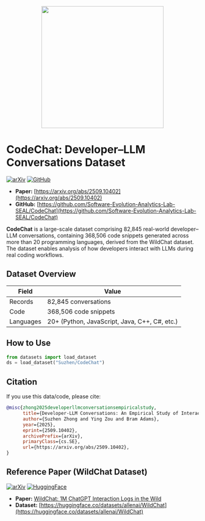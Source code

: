 
<p align="center">
  <img src="https://huggingface.co/datasets/Suzhen/CodeChat/resolve/main/CodeChat_LOGO.png" width="320">
</p>

# CodeChat: Developer–LLM Conversations Dataset

[![arXiv](https://img.shields.io/badge/arXiv-2509.10402-b31b1b.svg)](https://arxiv.org/abs/2509.10402)
[![GitHub](https://img.shields.io/badge/GitHub-CodeChat-blue?logo=github)](https://github.com/Software-Evolution-Analytics-Lab-SEAL/CodeChat)

- **Paper:** [https://arxiv.org/abs/2509.10402](https://arxiv.org/abs/2509.10402)  
- **GitHub:** [https://github.com/Software-Evolution-Analytics-Lab-SEAL/CodeChat](https://github.com/Software-Evolution-Analytics-Lab-SEAL/CodeChat)

**CodeChat** is a large-scale dataset comprising 82,845 real-world developer–LLM conversations, containing 368,506 code snippets generated across more than 20 programming languages, derived from the WildChat dataset. The dataset enables analysis of how developers interact with LLMs during real coding workflows.

## Dataset Overview

| Field      | Value                                         |
|------------|-----------------------------------------------|
| Records    | 82,845 conversations                          |
| Code       | 368,506 code snippets                         |
| Languages  | 20+ (Python, JavaScript, Java, C++, C#, etc.) |

## How to Use
```python
from datasets import load_dataset
ds = load_dataset("Suzhen/CodeChat")
```

## Citation

If you use this data/code, please cite:

```bibtex
@misc{zhong2025developerllmconversationsempiricalstudy,
      title={Developer-LLM Conversations: An Empirical Study of Interactions and Generated Code Quality}, 
      author={Suzhen Zhong and Ying Zou and Bram Adams},
      year={2025},
      eprint={2509.10402},
      archivePrefix={arXiv},
      primaryClass={cs.SE},
      url={https://arxiv.org/abs/2509.10402}, 
}
```

## Reference Paper (WildChat Dataset)

[![arXiv](https://img.shields.io/badge/arXiv-2405.01470-b31b1b.svg)](https://arxiv.org/abs/2405.01470)
[![HuggingFace](https://img.shields.io/badge/HF-dataset-orange?logo=huggingface)](https://huggingface.co/datasets/allenai/WildChat)

- **Paper:** [WildChat: 1M ChatGPT Interaction Logs in the Wild](https://arxiv.org/abs/2405.01470)
- **Dataset:** [https://huggingface.co/datasets/allenai/WildChat](https://huggingface.co/datasets/allenai/WildChat)